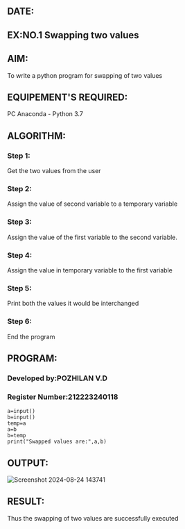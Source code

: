 ## DATE:
## EX:NO.1 Swapping two values
## AIM:
To write a python program for swapping of two values
## EQUIPEMENT'S REQUIRED: 
PC
Anaconda - Python 3.7
## ALGORITHM: 
### Step 1:
Get the two values from the user
### Step 2: 
Assign the value of second variable to a temporary variable 
### Step 3: 
Assign the value of the first variable to the second variable.
### Step 4:  
Assign the value in temporary variable to the first variable
### Step 5: 
Print both the values it would be interchanged
### Step 6: 
End the program
## PROGRAM:
### Developed by:POZHILAN V.D
### Register Number:212223240118
```
a=input()
b=input()
temp=a
a=b
b=temp
print("Swapped values are:",a,b)
```

## OUTPUT:
![Screenshot 2024-08-24 143741](https://github.com/user-attachments/assets/048c8003-0bda-4a96-ad60-39fd992e8f54)

## RESULT:
Thus the swapping of two values are successfully executed



